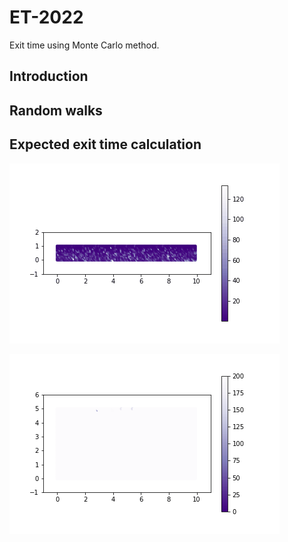 # ET-2022
Exit time using Monte Carlo method. 

## Introduction


## Random walks 


## Expected exit time calculation

![.](./Results/Domainh1.gif)

![.](./Results/ColorBarTest1.gif)

